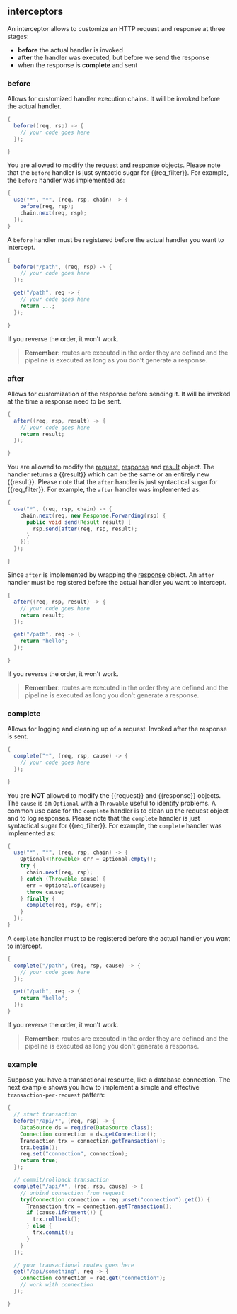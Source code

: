 ## interceptors

An interceptor allows to customize an HTTP request and response at three stages:

* **before** the actual handler is invoked
* **after** the handler was executed, but before we send the response
* when the response is **complete** and sent

### before

Allows for customized handler execution chains. It will be invoked before the actual handler. 

```java
{
  before((req, rsp) -> {
    // your code goes here
  });

}
```

You are allowed to modify the [request]({{defdocs}}/Request.html) and [response]({{defdocs}}/Response.html) objects. Please note that the ```before``` handler is just syntactic sugar for {{req_filter}}. For example, the ```before``` handler was implemented as: 

```java
{
  use("*", "*", (req, rsp, chain) -> {
    before(req, rsp);
    chain.next(req, rsp);
  });
}
```

A ```before``` handler must be registered before the actual handler you want to intercept.

```java
{
  before("/path", (req, rsp) -> {
    // your code goes here
  });

  get("/path", req -> {
    // your code goes here
    return ...;
  });

}
```

If you reverse the order, it won't work. 

> **Remember**: routes are executed in the order they are defined and the pipeline is executed as long as you don't generate a response.

### after

Allows for customization of the response before sending it. It will be invoked at the time a response need to be sent. 

```java
{
  after((req, rsp, result) -> {
    // your code goes here
    return result;
  });

}
```

You are allowed to modify the [request]({{defdocs}}/Request.html), [response]({{defdocs}}/Response.html) and [result]({{apidocs}}/org/jooby/Result.html) object. The handler returns a {{result}} which can be the same or an entirely new {{result}}. Please note that the ```after``` handler is just syntactical sugar for {{req_filter}}. For example, the ```after``` handler was implemented as:

```java
{
  use("*", (req, rsp, chain) -> {
    chain.next(req, new Response.Forwarding(rsp) {
      public void send(Result result) {
        rsp.send(after(req, rsp, result);
      }
    });
  });

}
```

Since ```after``` is implemented by wrapping the [response]({{defdocs}}/Response.html) object. An ```after``` handler must be registered before the actual handler you want to intercept.

```java
{
  after((req, rsp, result) -> {
    // your code goes here
    return result;
  });

  get("/path", req -> {
    return "hello";
  });

}
```

If you reverse the order, it won't work. 

> **Remember**: routes are executed in the order they are defined and the pipeline is executed as long you don't generate a response.

### complete

Allows for logging and cleaning up of a request. Invoked after the response is sent.

```java
{
  complete("*", (req, rsp, cause) -> {
    // your code goes here
  });

}
```

You are **NOT** allowed to modify the {{request}} and {{response}} objects. The ```cause``` is an ```Optional``` with a ```Throwable``` useful to identify problems. A common use case for the ```complete``` handler is to clean up the request object and to log responses. Please note that the ```complete``` handler is just syntactical sugar for {{req_filter}}. For example, the ```complete``` handler was implemented as: 

```java
{
  use("*", "*", (req, rsp, chain) -> {
    Optional<Throwable> err = Optional.empty();
    try {
      chain.next(req, rsp);
    } catch (Throwable cause) {
      err = Optional.of(cause);
      throw cause;
    } finally {
      complete(req, rsp, err);
    }
  });
}
```

A ```complete``` handler must to be registered before the actual handler you want to intercept.

```java
{
  complete("/path", (req, rsp, cause) -> {
    // your code goes here
  });

  get("/path", req -> {
    return "hello";
  });
}
```

If you reverse the order, it won't work.

> **Remember**: routes are executed in the order they are defined and the pipeline is executed as long you don't generate a response.

### example

Suppose you have a transactional resource, like a database connection. The next example shows you how to implement a simple and effective ```transaction-per-request``` pattern:

```java
{
  // start transaction
  before("/api/*", (req, rsp) -> {
    DataSource ds = require(DataSource.class);
    Connection connection = ds.getConnection();
    Transaction trx = connection.getTransaction();
    trx.begin();
    req.set("connection", connection);
    return true;
  });

  // commit/rollback transaction
  complete("/api/*", (req, rsp, cause) -> {
    // unbind connection from request
    try(Connection connection = req.unset("connection").get()) {
      Transaction trx = connection.getTransaction();
      if (cause.ifPresent()) {
        trx.rollback();
      } else {
        trx.commit();
      }
    }
  });

  // your transactional routes goes here
  get("/api/something", req -> {
    Connection connection = req.get("connection");
    // work with connection
  });

}
```

